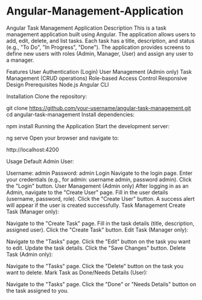 # Angular-Management-Application
Angular Task Management Application
Description
This is a task management application built using Angular. The application allows users to add, edit, delete, and list tasks. Each task has a title, description, and status (e.g., "To Do", "In Progress", "Done"). The application provides screens to define new users with roles (Admin, Manager, User) and assign any user to a manager.

Features
User Authentication (Login)
User Management (Admin only)
Task Management (CRUD operations)
Role-based Access Control
Responsive Design
Prerequisites
Node.js 
Angular CLI 

Installation
Clone the repository:


git clone https://github.com/your-username/angular-task-management.git
cd angular-task-management
Install dependencies:


npm install
Running the Application
Start the development server:


ng serve
Open your browser and navigate to:


http://localhost:4200



Usage
Default Admin User:

Username: admin
Password: admin
Login
Navigate to the login page.
Enter your credentials (e.g., for admin: username admin, password admin).
Click the "Login" button.
User Management (Admin only)
After logging in as an Admin, navigate to the "Create User" page.
Fill in the user details (username, password, role).
Click the "Create User" button.
A success alert will appear if the user is created successfully.
Task Management
Create Task (Manager only):

Navigate to the "Create Task" page.
Fill in the task details (title, description, assigned user).
Click the "Create Task" button.
Edit Task (Manager only):

Navigate to the "Tasks" page.
Click the "Edit" button on the task you want to edit.
Update the task details.
Click the "Save Changes" button.
Delete Task (Admin only):

Navigate to the "Tasks" page.
Click the "Delete" button on the task you want to delete.
Mark Task as Done/Needs Details (User):

Navigate to the "Tasks" page.
Click the "Done" or "Needs Details" button on the task assigned to you.
